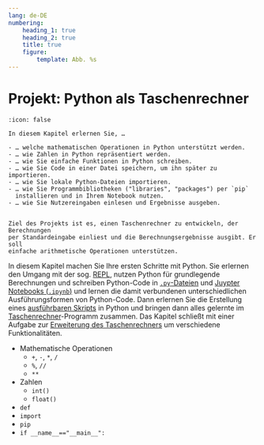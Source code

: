 ```yaml
---
lang: de-DE
numbering:
    heading_1: true
    heading_2: true
    title: true
    figure:
        template: Abb. %s
---
```


# Projekt: Python als Taschenrechner

```{caution} 🎓 Lernziele
:icon: false

In diesem Kapitel erlernen Sie, …

- … welche mathematischen Operationen in Python unterstützt werden.
- … wie Zahlen in Python repräsentiert werden.
- … wie Sie einfache Funktionen in Python schreiben.
- … wie Sie Code in einer Datei speichern, um ihn später zu importieren.
- … wie Sie lokale Python-Dateien importieren.
- … wie Sie Programmbibliotheken ("libraries", "packages") per `pip`
  installieren und in Ihrem Notebook nutzen.
- … wie Sie Nutzereingaben einlesen und Ergebnisse ausgeben.

```

```{note} Projektziel

Ziel des Projekts ist es, einen Taschenrechner zu entwickeln, der Berechnungen
per Standardeingabe einliest und die Berechnungsergebnisse ausgibt. Er soll
einfache arithmetische Operationen unterstützen.

```

In diesem Kapitel machen Sie Ihre ersten Schritte mit Python. Sie erlernen den
Umgang mit der sog. [REPL](./010-Python_REPL.md), nutzen Python für
grundlegende Berechnungen und schreiben Python-Code in
[`.py`-Dateien](./030-Python_Code_Dateien.md) und [Juypter Notebooks
(`.ipynb`)](./040-Jupyter_Notebooks.md) und lernen die damit verbundenen
unterschiedlichen Ausführungsformen von Python-Code. Dann erlernen Sie die
Erstellung eines [ausführbaren Skripts](./050-Ausführbare_Skripte.md) in Python
und bringen dann alles gelernte im
[Taschenrechner](./060-Taschenrechner.md)-Programm zusammen. Das Kapitel
schließt mit einer Aufgabe zur [Erweiterung des
Taschenrechners](./070-Aufgabe_Erweiterung.md) um verschiedene
Funktionalitäten.

- Mathematische Operationen
    - `+`, `-`, `*`, `/`
    - `%`, `//`
    - `**`
- Zahlen
    - `int()`
    - `float()`
- `def`
- `import`
- `pip`
- `if __name__=="__main__":`
